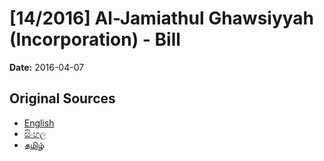 # [14/2016] Al-Jamiathul Ghawsiyyah (Incorporation) - Bill

**Date:** 2016-04-07

## Original Sources

- [English](https://documents.gov.lk/view/bills/2016/4/14-2016_E.pdf)
- [සිංහල](https://documents.gov.lk/view/bills/2016/4/14-2016_S.pdf)
- [தமிழ்](https://documents.gov.lk/view/bills/2016/4/14-2016_T.pdf)
